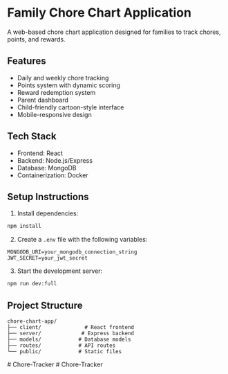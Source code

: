 # Family Chore Chart Application

A web-based chore chart application designed for families to track chores, points, and rewards.

## Features

- Daily and weekly chore tracking
- Points system with dynamic scoring
- Reward redemption system
- Parent dashboard
- Child-friendly cartoon-style interface
- Mobile-responsive design

## Tech Stack

- Frontend: React
- Backend: Node.js/Express
- Database: MongoDB
- Containerization: Docker

## Setup Instructions

1. Install dependencies:
```bash
npm install
```

2. Create a `.env` file with the following variables:
```
MONGODB_URI=your_mongodb_connection_string
JWT_SECRET=your_jwt_secret
```

3. Start the development server:
```bash
npm run dev:full
```

## Project Structure

```
chore-chart-app/
├── client/              # React frontend
├── server/             # Express backend
├── models/            # Database models
├── routes/            # API routes
└── public/            # Static files
```
#   C h o r e - T r a c k e r  
 #   C h o r e - T r a c k e r  
 